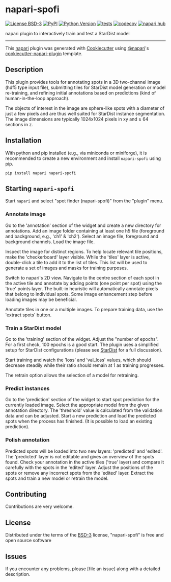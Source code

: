 # napari-spofi

[![License BSD-3](https://img.shields.io/pypi/l/napari-spofi.svg?color=green)](https://github.com/githubuser/napari-spofi/raw/main/LICENSE)
[![PyPI](https://img.shields.io/pypi/v/napari-spofi.svg?color=green)](https://pypi.org/project/napari-spofi)
[![Python Version](https://img.shields.io/pypi/pyversions/napari-spofi.svg?color=green)](https://python.org)
[![tests](https://github.com/githubuser/napari-spofi/workflows/tests/badge.svg)](https://github.com/githubuser/napari-spofi/actions)
[![codecov](https://codecov.io/gh/githubuser/napari-spofi/branch/main/graph/badge.svg)](https://codecov.io/gh/githubuser/napari-spofi)
[![napari hub](https://img.shields.io/endpoint?url=https://api.napari-hub.org/shields/napari-spofi)](https://napari-hub.org/plugins/napari-spofi)

napari plugin to interactively train and test a StarDist model

----------------------------------

This [napari] plugin was generated with [Cookiecutter] using [@napari]'s [cookiecutter-napari-plugin] template.

<!--
Don't miss the full getting started guide to set up your new package:
https://github.com/napari/cookiecutter-napari-plugin#getting-started


and review the napari docs for plugin developers:
https://napari.org/stable/plugins/index.html
-->

## Description

This plugin provides tools for annotating spots in a 3D two-channel image (hdf5 type input file),
submitting tiles for StarDist model generation or model re-training, and refining initial annotations
based on predictions (kind of human-in-the-loop approach).

The objects of interest in the image are sphere-like spots with a diameter of just a
few pixels and are thus well suited for StarDist instance segmentation. The image 
dimensions are typically 1024x1024 pixels in xy and ≥ 64 sections in z.


## Installation

With python and pip installed (e.g., via miniconda or miniforge),
it is recommended to create a new environment and install `napari-spofi` using pip.

    pip install napari napari-spofi

## Starting `napari-spofi`

Start `napari` and select "spot finder (napari-spofi)" from the "plugin" menu.

### Annotate image
Go to the 'annotation' section of the widget and create a new directory for annotations. Add an image
folder containing at least one h5 file (foreground and background, e.g., 'ch1' & 'ch2'). Select an image file, foreground and background
channels. Load the image file.

Inspect the image for distinct regions. To help locate relevant tile positions, make
the 'checkerboard' layer visible. While the 'tiles' layer is active, double-click a tile
to add it to the list of tiles. This list will be used to generate a set of 
images and masks for training purposes.

Switch to napari's 2D view. Navigate to the centre section of each spot in the active tile
and annotate by adding points (one point per spot) using the 'true' points layer. The
built-in heuristic will automatically annotate pixels that belong to individual spots.
Some image enhancement step before loading images may be beneficial. 

Annotate tiles in one or a multiple images.
To prepare training data, use the 'extract spots' button.

### Train a StarDist model
Go to the 'training' section of the widget. Adjust the "number of epochs". For a first
check, 100 epochs is a good start. The plugin uses a simplified setup for StarDist
configurations (please see [StarDist](https://github.com/stardist/stardist/) for a full discussion).

Start training and watch the 'loss' and 'val_loss' values, which should decrease
steadily while their ratio should remain at 1 as training progresses.

The retrain option allows the selection of a model for retraining.

### Predict instances
Go to the 'prediction' section of the widget to start spot prediction for the
currently loaded image. Select the appropriate model from the given annotation
directory. The 'threshold' value is calculated from the validation data and can be
adjusted. Start a new prediction and load the predicted spots when the process has
finished. (It is possible to load an existing prediction).

### Polish annotation
Predicted spots will be loaded into two new layers: 'predicted' and 'edited'. The
'predicted' layer is not editable and gives an overview of the spots found. Check
your annotation in the active tiles ('true' layer) and compare it carefully with
the spots in the 'edited' layer.
Adjust the positions of the spots or remove any incorrect spots from the 'edited'
layer. Extract the spots and train a new model or retrain the model.



## Contributing

Contributions are very welcome.

## License

Distributed under the terms of the [BSD-3] license,
"napari-spofi" is free and open source software

## Issues

If you encounter any problems, please [file an issue] along with a detailed description.

[napari]: https://github.com/napari/napari
[Cookiecutter]: https://github.com/audreyr/cookiecutter
[@napari]: https://github.com/napari
[MIT]: http://opensource.org/licenses/MIT
[BSD-3]: http://opensource.org/licenses/BSD-3-Clause
[GNU GPL v3.0]: http://www.gnu.org/licenses/gpl-3.0.txt
[GNU LGPL v3.0]: http://www.gnu.org/licenses/lgpl-3.0.txt
[Apache Software License 2.0]: http://www.apache.org/licenses/LICENSE-2.0
[Mozilla Public License 2.0]: https://www.mozilla.org/media/MPL/2.0/index.txt
[cookiecutter-napari-plugin]: https://github.com/napari/cookiecutter-napari-plugin

[napari]: https://github.com/napari/napari
[tox]: https://tox.readthedocs.io/en/latest/
[pip]: https://pypi.org/project/pip/
[PyPI]: https://pypi.org/
